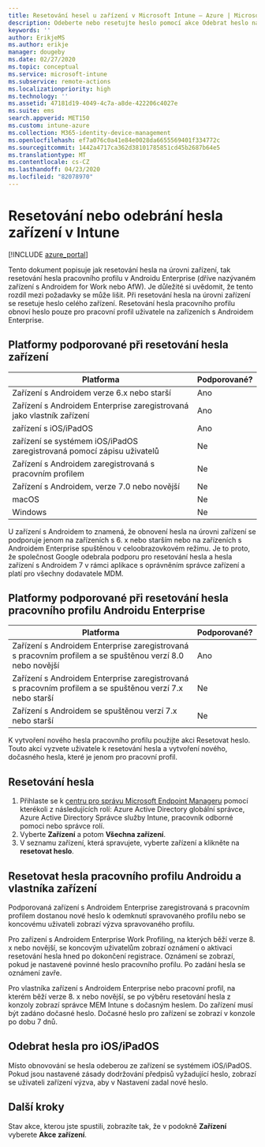 ```yaml
---
title: Resetování hesel u zařízení v Microsoft Intune – Azure | Microsoft Docs
description: Odeberte nebo resetujte heslo pomocí akce Odebrat heslo na zařízeních v Intune, která spravujete nebo monitorujete.
keywords: ''
author: ErikjeMS
ms.author: erikje
manager: dougeby
ms.date: 02/27/2020
ms.topic: conceptual
ms.service: microsoft-intune
ms.subservice: remote-actions
ms.localizationpriority: high
ms.technology: ''
ms.assetid: 47181d19-4049-4c7a-a8de-422206c4027e
ms.suite: ems
search.appverid: MET150
ms.custom: intune-azure
ms.collection: M365-identity-device-management
ms.openlocfilehash: ef7a076c0a41e84e0028da6655569401f334772c
ms.sourcegitcommit: 1442a4717ca362d38101785851cd45b2687b64e5
ms.translationtype: MT
ms.contentlocale: cs-CZ
ms.lasthandoff: 04/23/2020
ms.locfileid: "82078970"
---
```

# <a name="reset-or-remove-a-device-passcode-in-intune"></a>Resetování nebo odebrání hesla zařízení v Intune

[!INCLUDE [azure_portal](../includes/azure_portal.md)]

Tento dokument popisuje jak resetování hesla na úrovni zařízení, tak resetování hesla pracovního profilu v Androidu Enterprise (dříve nazývaném zařízení s Androidem for Work nebo AfW). Je důležité si uvědomit, že tento rozdíl mezi požadavky se může lišit. Při resetování hesla na úrovni zařízení se resetuje heslo celého zařízení. Resetování hesla pracovního profilu obnoví heslo pouze pro pracovní profil uživatele na zařízeních s Androidem Enterprise.

## <a name="supported-platforms-for-device-level-passcode-reset"></a>Platformy podporované při resetování hesla zařízení

| Platforma | Podporované? |
| ---- | ---- |
| Zařízení s Androidem verze 6.x nebo starší | Ano |
| Zařízení s Androidem Enterprise zaregistrovaná jako vlastník zařízení | Ano |
| zařízení s iOS/iPadOS | Ano |
| zařízení se systémem iOS/iPadOS zaregistrovaná pomocí zápisu uživatelů | Ne |
| Zařízení s Androidem zaregistrovaná s pracovním profilem | Ne |
| Zařízení s Androidem, verze 7.0 nebo novější | Ne |
| macOS | Ne |
| Windows | Ne |

U zařízení s Androidem to znamená, že obnovení hesla na úrovni zařízení se podporuje jenom na zařízeních s 6. x nebo starším nebo na zařízeních s Androidem Enterprise spuštěnou v celoobrazovkovém režimu. Je to proto, že společnost Google odebrala podporu pro resetování hesla a hesla zařízení s Androidem 7 v rámci aplikace s oprávněním správce zařízení a platí pro všechny dodavatele MDM.

## <a name="supported-platforms-for-android-enterprise-work-profile-passcode-reset"></a>Platformy podporované při resetování hesla pracovního profilu Androidu Enterprise

| Platforma | Podporované? |
| ---- | ---- |
| Zařízení s Androidem Enterprise zaregistrovaná s pracovním profilem a se spuštěnou verzí 8.0 nebo novější | Ano |
| Zařízení s Androidem Enterprise zaregistrovaná s pracovním profilem a se spuštěnou verzí 7.x nebo starší | Ne |
| Zařízení s Androidem se spuštěnou verzí 7.x nebo starší | Ne |

K vytvoření nového hesla pracovního profilu použijte akci Resetovat heslo. Touto akcí vyzvete uživatele k resetování hesla a vytvoření nového, dočasného hesla, které je jenom pro pracovní profil. 

## <a name="reset-a-passcode"></a>Resetování hesla


1. Přihlaste se k [centru pro správu Microsoft Endpoint Manageru](https://go.microsoft.com/fwlink/?linkid=2109431) pomocí kterékoli z následujících rolí: Azure Active Directory globální správce, Azure Active Directory Správce služby Intune, pracovník odborné pomoci nebo správce rolí.
2. Vyberte **Zařízení** a potom **Všechna zařízení**.
3. V seznamu zařízení, která spravujete, vyberte zařízení a klikněte na **resetovat heslo**.

## <a name="reset-android-work-profile-and-device-owner-passcodes"></a>Resetovat hesla pracovního profilu Androidu a vlastníka zařízení

Podporovaná zařízení s Androidem Enterprise zaregistrovaná s pracovním profilem dostanou nové heslo k odemknutí spravovaného profilu nebo se koncovému uživateli zobrazí výzva spravovaného profilu.

Pro zařízení s Androidem Enterprise Work Profiling, na kterých běží verze 8. x nebo novější, se koncovým uživatelům zobrazí oznámení o aktivaci resetování hesla hned po dokončení registrace. Oznámení se zobrazí, pokud je nastavené povinné heslo pracovního profilu. Po zadání hesla se oznámení zavře.

Pro vlastníka zařízení s Androidem Enterprise nebo pracovní profil, na kterém běží verze 8. x nebo novější, se po výběru resetování hesla z konzoly zobrazí správce MEM Intune s dočasným heslem. Do zařízení musí být zadáno dočasné heslo. Dočasné heslo pro zařízení se zobrazí v konzole po dobu 7 dnů.


## <a name="remove-iosipados-passcodes"></a>Odebrat hesla pro iOS/iPadOS

Místo obnovování se hesla odeberou ze zařízení se systémem iOS/iPadOS. Pokud jsou nastavené zásady dodržování předpisů vyžadující heslo, zobrazí se uživateli zařízení výzva, aby v Nastavení zadal nové heslo.

## <a name="next-steps"></a>Další kroky

Stav akce, kterou jste spustili, zobrazíte tak, že v podokně **Zařízení** vyberete **Akce zařízení**.
